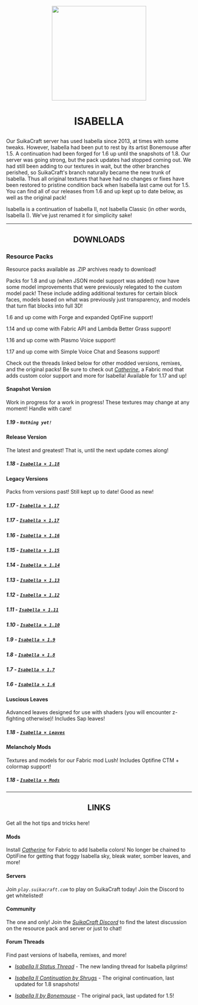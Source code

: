 <p align="center"><img src="https://github.com/yurisuika/Isabella/blob/master/Isabella%20%C3%97%201.13/pack.png?raw=true" width="256" height="256"></p>

# <p align="center">ISABELLA</p>

Our SuikaCraft server has used Isabella since 2013, at times with some tweaks. However, Isabella had been put to rest by its artist Bonemouse after 1.5. A continuation had been forged for 1.6 up until the snapshots of 1.8. Our server was going strong, but the pack updates had stopped coming out. We had still been adding to our textures in wait, but the other branches perished, so SuikaCraft's branch naturally became the new trunk of Isabella. Thus all original textures that have had no changes or fixes have been restored to pristine condition back when Isabella last came out for 1.5. You can find all of our releases from 1.6 and up kept up to date below, as well as the original pack!

Isabella is a continuation of Isabella II, not Isabella Classic (in other words, Isabella I). We've just renamed it for simplicity sake!

---

## <p align="center">DOWNLOADS</p>

### Resource Packs

Resource packs available as .ZIP archives ready to download!

Packs for 1.8 and up (when JSON model support was added) now have some model improvements that were previously relegated to the custom model pack! These include adding additional textures for certain block faces, models based on what was previously just transparency, and models that turn flat blocks into full 3D!

1.6 and up come with Forge and expanded OptiFine support!

1.14 and up come with Fabric API and Lambda Better Grass support!

1.16 and up come with Plasmo Voice support!

1.17 and up come with Simple Voice Chat and Seasons support!

Check out the threads linked below for other modded versions, remixes, and the original packs! Be sure to check out [*Catherine*](https://github.com/yurisuika/Catherine/), a Fabric mod that adds custom color support and more for Isabella! Available for 1.17 and up!

#### Snapshot Version

Work in progress for a work in progress! These textures may change at any moment! Handle with care!

##### 1.19 - *`Nothing yet!`*

#### Release Version

The latest and greatest! That is, until the next update comes along!

##### 1.18 - [*`Isabella × 1.18`*](https://github.com/yurisuika/Isabella/raw/master/Archives/Isabella%20×%201.18.zip)

#### Legacy Versions

Packs from versions past! Still kept up to date! Good as new!

##### 1.17 - [*`Isabella × 1.17`*](https://github.com/yurisuika/Isabella/raw/master/Archives/Isabella%20×%201.17.zip)

##### 1.17 - [*`Isabella × 1.17`*](https://github.com/yurisuika/Isabella/raw/master/Archives/Isabella%20×%201.17.zip)

##### 1.16 - [*`Isabella × 1.16`*](https://github.com/yurisuika/Isabella/raw/master/Archives/Isabella%20×%201.16.zip)

##### 1.15 - [*`Isabella × 1.15`*](https://github.com/yurisuika/Isabella/raw/master/Archives/Isabella%20×%201.15.zip)

##### 1.14 - [*`Isabella × 1.14`*](https://github.com/yurisuika/Isabella/raw/master/Archives/Isabella%20×%201.14.zip)

##### 1.13 - [*`Isabella × 1.13`*](https://github.com/yurisuika/Isabella/raw/master/Archives/Isabella%20×%201.13.zip)

##### 1.12 - [*`Isabella × 1.12`*](https://github.com/yurisuika/Isabella/raw/master/Archives/Isabella%20×%201.12.zip)

##### 1.11 - [*`Isabella × 1.11`*](https://github.com/yurisuika/Isabella/raw/master/Archives/Isabella%20×%201.11.zip)

##### 1.10 - [*`Isabella × 1.10`*](https://github.com/yurisuika/Isabella/raw/master/Archives/Isabella%20×%201.10.zip)

##### 1.9 - [*`Isabella × 1.9`*](https://github.com/yurisuika/Isabella/raw/master/Archives/Isabella%20×%201.9.zip)

##### 1.8 - [*`Isabella × 1.8`*](https://github.com/yurisuika/Isabella/raw/master/Archives/Isabella%20×%201.8.zip)

##### 1.7 - [*`Isabella × 1.7`*](https://github.com/yurisuika/Isabella/raw/master/Archives/Isabella%20×%201.7.zip)

##### 1.6 - [*`Isabella × 1.6`*](https://github.com/yurisuika/Isabella/raw/master/Archives/Isabella%20×%201.6.zip)

#### Luscious Leaves

Advanced leaves designed for use with shaders (you will encounter z-fighting otherwise)! Includes Sap leaves!

##### 1.18 - [*`Isabella × Leaves`*](https://github.com/yurisuika/Isabella/raw/master/Archives/Isabella%20×%20Leaves.zip)

#### Melancholy Mods

Textures and models for our Fabric mod Lush! Includes Optifine CTM + colormap support!

##### 1.18 - [*`Isabella × Mods`*](https://github.com/yurisuika/Isabella/raw/master/Archives/Isabella%20×%20Mods.zip)

---

## <p align="center">LINKS</p>

Get all the hot tips and tricks here!

#### Mods

Install [*Catherine*](https://github.com/yurisuika/Catherine/) for Fabric to add Isabella colors! No longer be chained to OptiFine for getting that foggy Isabella sky, bleak water, somber leaves, and more!

#### Servers

Join *`play.suikacraft.com`* to play on SuikaCraft today! Join the Discord to get whitelisted!

#### Community

The one and only! Join the *[SuikaCraft Discord](https://discord.gg/0zdNEkQle7Qg9C1H)* to find the latest discussion on the resource pack and server or just to chat!

#### Forum Threads

Find past versions of Isabella, remixes, and more!

* *[Isabella II Status Thread](http://www.minecraftforum.net/forums/mapping-and-modding-java-edition/resource-packs/resource-pack-discussion/2745599)* - The new landing thread for Isabella pilgrims!

* *[Isabella II Continuation by Shrugs](https://www.minecraftforum.net/forums/mapping-and-modding-java-edition/resource-packs/1244972-16x-1-6-1-7-1-8beta-isabella-ii-unofficial-thread)* - The original continuation, last updated for 1.8 snapshots!

* *[Isabella II by Bonemouse](http://www.minecraftforum.net/forums/mapping-and-modding-java-edition/resource-packs/1226573)* - The original pack, last updated for 1.5!
